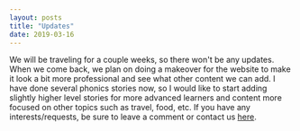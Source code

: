 ```yaml
---
layout: posts
title: "Updates"
date: 2019-03-16
---
```


We will be traveling for a couple weeks, so there won't be any updates. When we come back,
we plan on doing a makeover for the website to make it look a bit more professional and 
see what other content we can add. I have done several phonics stories now, so I would like
to start adding slightly higher level stories for more advanced learners and content more 
focused on other topics such as travel, food, etc. If you have any interests/requests, be
sure to leave a comment or contact us [here](https://www.tralinge.com/contact). 
